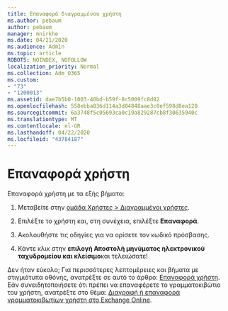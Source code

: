 ```yaml
---
title: Επαναφορά διαγραμμένου χρήστη
ms.author: pebaum
author: pebaum
manager: mnirkhe
ms.date: 04/21/2020
ms.audience: Admin
ms.topic: article
ROBOTS: NOINDEX, NOFOLLOW
localization_priority: Normal
ms.collection: Adm_O365
ms.custom:
- "73"
- "1200013"
ms.assetid: dae7b5b0-1003-40bd-b59f-8c5009fc8d82
ms.openlocfilehash: 558ebba836d114a3d04848aae3c0ef598d8ea120
ms.sourcegitcommit: 6a3748f5c05693ca0c19a829287cb8f30635940c
ms.translationtype: MT
ms.contentlocale: el-GR
ms.lasthandoff: 04/22/2020
ms.locfileid: "43784187"
---
```

# <a name="restore-a-user"></a>Επαναφορά χρήστη

Επαναφορά χρήστη με τα εξής βήματα:
  
1. Μεταβείτε στην [ομάδα Χρήστες \> Διαγραμμένοι χρήστες](https://admin.microsoft.com/adminportal/home#/deletedusers).

2. Επιλέξτε το χρήστη και, στη συνέχεια, επιλέξτε **Επαναφορά**.

3. Ακολουθήστε τις οδηγίες για να ορίσετε τον κωδικό πρόσβασης.

4. Κάντε κλικ στην **επιλογή Αποστολή μηνύματος ηλεκτρονικού ταχυδρομείου και κλείσιμο**και τελειώσατε!

Δεν ήταν εύκολο; Για περισσότερες λεπτομέρειες και βήματα με στιγμιότυπα οθόνης, ανατρέξτε σε αυτό το άρθρο: [Επαναφορά χρήστη](https://docs.microsoft.com/office365/admin/add-users/restore-user). Εάν συνειδητοποιήσετε ότι πρέπει να επαναφέρετε το γραμματοκιβώτιο του χρήστη, ανατρέξτε στο θέμα: [Διαγραφή ή επαναφορά γραμματοκιβωτίων χρήστη στο Exchange Online](https://docs.microsoft.com/exchange/recipients-in-exchange-online/delete-or-restore-mailboxes).
